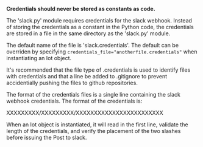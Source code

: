 **Credentials should never be stored as constants as code.**

The 'slack.py' module requires credentials for the slack webhook.
Instead of storing the credentials as a constant in the Python code,
the credentials are stored in a file in the same directory as the 
'slack.py' module. 

The default name of the file is 'slack.credentials'.
The default can be overriden by specifying 
`credentials_file="anotherfile.credentials"`
when instantiating an Iot object. 

It's recommended that the file type of .credentials is used to identify
files with credentials and that a line be added to .gitignore to prevent
accidentially pushing the files to github repositories.

The format of the credentials files is a single line containing the
slack webhook credentials.  The format of the credentials is:

XXXXXXXXX/XXXXXXXXX/XXXXXXXXXXXXXXXXXXXXXXXX

When an Iot object is instantiated, it will read in the first line,
validate the length of the credentials, and verify the placement of 
the two slashes before issuing the Post to slack.
